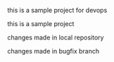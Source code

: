 this is a sample project for devops



this is a sample project



changes made in local repository

changes made in bugfix branch

